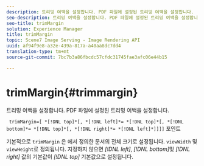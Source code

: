 ```yaml
---
description: 트리밍 여백을 설정합니다. PDF 파일에 설정된 트리밍 여백을 설정합니다.
seo-description: 트리밍 여백을 설정합니다. PDF 파일에 설정된 트리밍 여백을 설정합니다.
seo-title: trimMargin
solution: Experience Manager
title: trimMargin
topic: Scene7 Image Serving - Image Rendering API
uuid: af94f9e8-a32e-439a-817a-a40aa8dc7dd4
translation-type: tm+mt
source-git-commit: 7bc7b3a86fbcdc57cfdc31745fae3afc06e44b15

---
```



# trimMargin{#trimmargin}

트리밍 여백을 설정합니다. PDF 파일에 설정된 트리밍 여백을 설정합니다.

` trimMargin=[ *[!DNL top]*[, *[!DNL left]*= *[!DNL top]*[, *[!DNL bottom]*= *[!DNL top]*[, *[!DNL right]*= *[!DNL left]*]]]]` 포인트

기본적으로 `trimMargin` 은 에서 정의한 문서의 전체 크기로 설정됩니다. `viewWidth` 및 `viewHeight`로 정의됩니다. 지정하지 않으면 *[!DNL left]*, *[!DNL bottom]*&#x200B;및 *[!DNL right]* 값의 기본값이 *[!DNL top]* 기본값으로 설정됩니다.

